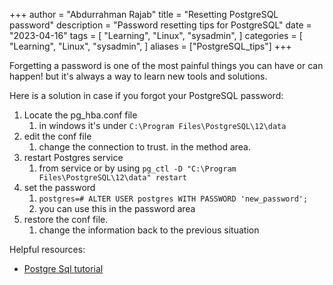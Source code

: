 +++
author = "Abdurrahman Rajab"
title = "Resetting PostgreSQL password"
description = "Password resetting tips for PostgreSQL"
date = "2023-04-16"
tags = [
    "Learning",
    "Linux",
    "sysadmin",
]
categories = [
    "Learning",
    "Linux",
    "sysadmin",
]
aliases = ["PostgreSQL_tips"]
+++

Forgetting a password is one of the most painful things you can have or can happen! but it's always a way to learn new tools and solutions.

Here is a solution in case if you forgot your PostgreSQL password:

1. Locate the pg_hba.conf file
   1. in windows it's under ```C:\Program Files\PostgreSQL\12\data```
2. edit the conf file
   1. change the connection to trust. in the method area. 
3. restart Postgres service
   1. from service or  by using ```pg_ctl -D "C:\Program Files\PostgreSQL\12\data" restart```
4. set the password
   1. ```postgres=# ALTER USER postgres WITH PASSWORD 'new_password';```
   2. you can use this in the password area
5. restore the conf file.
   1. change the information back to the previous situation

Helpful resources:

- [Postgre Sql tutorial](https://www.postgresqltutorial.com/postgresql-administration/postgresql-reset-password/)
 
